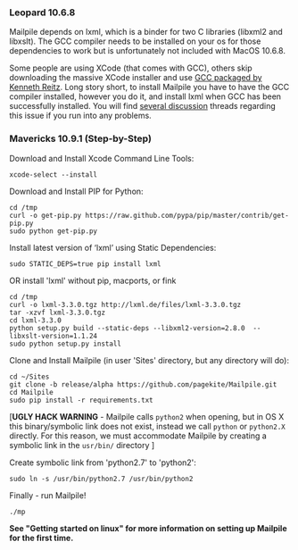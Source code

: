 ### Leopard 10.6.8
Mailpile depends on lxml, which is a binder for two C libraries (libxml2 and libxslt). The GCC compiler needs to be installed on your os for those dependencies to work but is unfortunately not included with MacOS 10.6.8.

Some people are using XCode (that comes with GCC), others skip downloading the massive XCode installer and use [GCC packaged by Kenneth Reitz](https://github.com/kennethreitz/osx-gcc-installer). Long story short, to install Mailpile you have to have the GCC compiler installed, however you do it, and install lxml when GCC has been successfully installed. You will find [several discussion](http://stackoverflow.com/questions/1277124/how-do-you-install-lxml-on-os-x-leopard-without-using-macports-or-fink) threads regarding this issue if you run into any problems.
  
  
### Mavericks 10.9.1 (Step-by-Step)  
Download and Install Xcode Command Line Tools:   
```
xcode-select --install  
```


Download and Install PIP for Python:  
```
cd /tmp  
curl -o get-pip.py https://raw.github.com/pypa/pip/master/contrib/get-pip.py  
sudo python get-pip.py  
```


Install latest version of ‘lxml’ using Static Dependencies:  
```
sudo STATIC_DEPS=true pip install lxml  
```

OR install 'lxml' without pip, macports, or fink
```
cd /tmp  
curl -o lxml-3.3.0.tgz http://lxml.de/files/lxml-3.3.0.tgz  
tar -xzvf lxml-3.3.0.tgz  
cd lxml-3.3.0  
python setup.py build --static-deps --libxml2-version=2.8.0  --libxslt-version=1.1.24  
sudo python setup.py install
```

Clone and Install Mailpile (in user 'Sites' directory, but any directory will do):  
```
cd ~/Sites  
git clone -b release/alpha https://github.com/pagekite/Mailpile.git  
cd Mailpile  
sudo pip install -r requirements.txt  
```


[**UGLY HACK WARNING** - Mailpile calls `python2` when opening, but in OS X this binary/symbolic link does not exist, instead we call `python` or `python2.X` directly.  For this reason, we must accommodate Mailpile by creating a symbolic link in the `usr/bin/` directory ]

Create symbolic link from 'python2.7' to 'python2':  
```
sudo ln -s /usr/bin/python2.7 /usr/bin/python2  
```


Finally - run Mailpile!  
```
./mp  
```

**See "Getting started on linux" for more information on setting up Mailpile for the first time.**